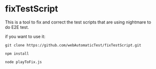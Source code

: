 # fixTestScript
This is a tool to fix and correct the test scripts that are using nightmare to do E2E test.

if you want to use it:
```
git clone https://github.com/webAutomaticTest/fixTestScript.git

npm install

node playToFix.js
```
